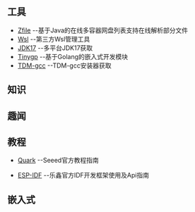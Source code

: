 ## 工具

- [Zfile](https://github.com/zhaojun1998/zfile) --基于Java的在线多容器网盘列表支持在线解析部分文件
- [Wsl](https://p3terx.com/archives/manage-wsl-with-lxrunoffline.html) --第三方Wsl管理工具
- [JDK17](http://jdk.java.net/java-se-ri/17) --多平台JDK17获取
- [Tinygp](https://github.com/tinygo-org/tinygo) --基于Golang的嵌入式开发模块
- [TDM-gcc](https://jmeubank.github.io/tdm-gcc/download/) --TDM-gcc安装器获取

## 知识



## 趣闻



## 教程

- [Quark](https://wiki.seeedstudio.com/cn/Quantum-Mini-Linux-Development-Kit) --Seeed官方教程指南

- [ESP-IDF](https://docs.espressif.com/projects/esp-idf/zh_CN/latest/esp32/get-started/index.html) --乐鑫官方IDF开发框架使用及Api指南

## 嵌入式

